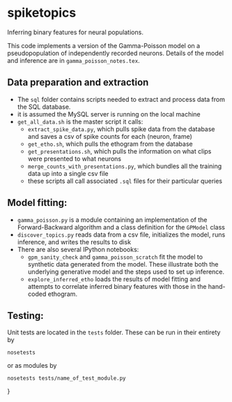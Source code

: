 spiketopics
===========

Inferring binary features for neural populations.

This code implements a version of the Gamma-Poisson model on a pseudopopulation of independently recorded neurons. Details of the model and inference are in `gamma_poisson_notes.tex`.

## Data preparation and extraction
- The `sql` folder contains scripts needed to extract and process data from the SQL database.
- it is assumed the MySQL server is running on the local machine
- `get_all_data.sh` is the master script it calls:
    - `extract_spike_data.py`, which pulls spike data from the database and saves a csv of spike counts for each (neuron, frame)
    - `get_etho.sh`, which pulls the ethogram from the database
    - `get_presentations.sh`, which pulls the information on what clips were presented to what neurons
    - `merge_counts_with_presentations.py`, which bundles all the training data up into a single csv file
    - these scripts all call associated `.sql` files for their particular queries

## Model fitting:
- `gamma_poisson.py` is a module containing an implementation of the Forward-Backward algorithm and a class definition for the `GPModel` class
- `discover_topics.py` reads data from a csv file, initializes the model, runs inference, and writes the results to disk
- There are also several IPython notebooks:
    - `gpm_sanity_check` and `gamma_poisson_scratch` fit the model to synthetic data generated from the model. These illustrate both the underlying generative model and the steps used to set up inference.
    - `explore_inferred_etho` loads the results of model fitting and attempts to correlate inferred binary features with those in the hand-coded ethogram.

## Testing:
Unit tests are located in the `tests` folder. These can be run in their entirety by 
~~~
nosetests
~~~
or as modules by 
~~~
nosetests tests/name_of_test_module.py
~~~
}
   

